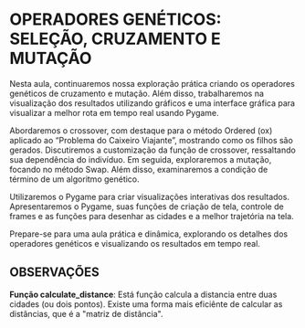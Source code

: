 # OPERADORES GENÉTICOS: SELEÇÃO, CRUZAMENTO E MUTAÇÃO

Nesta aula, continuaremos nossa exploração prática criando os operadores genéticos de cruzamento e mutação. Além disso, trabalharemos na visualização dos resultados utilizando gráficos e uma interface gráfica para visualizar a melhor rota em tempo real usando Pygame.

Abordaremos o crossover, com destaque para o método Ordered (ox) aplicado ao “Problema do Caixeiro Viajante”, mostrando como os filhos são gerados. Discutiremos a customização da função de crossover, ressaltando sua dependência do indivíduo. Em seguida, exploraremos a mutação, focando no método Swap. Além disso, examinaremos a condição de término de um algoritmo genético.

Utilizaremos o Pygame para criar visualizações interativas dos resultados. Apresentaremos o Pygame, suas funções de criação de tela, controle de frames e as funções para desenhar as cidades e a melhor trajetória na tela.

Prepare-se para uma aula prática e dinâmica, explorando os detalhes dos operadores genéticos e visualizando os resultados em tempo real.

## OBSERVAÇÕES

**Função calculate_distance**: Está função calcula a distancia entre duas cidades (ou dois pontos). Existe uma forma mais eficiênte de calcular as distâncias, que é a "matriz de distância".